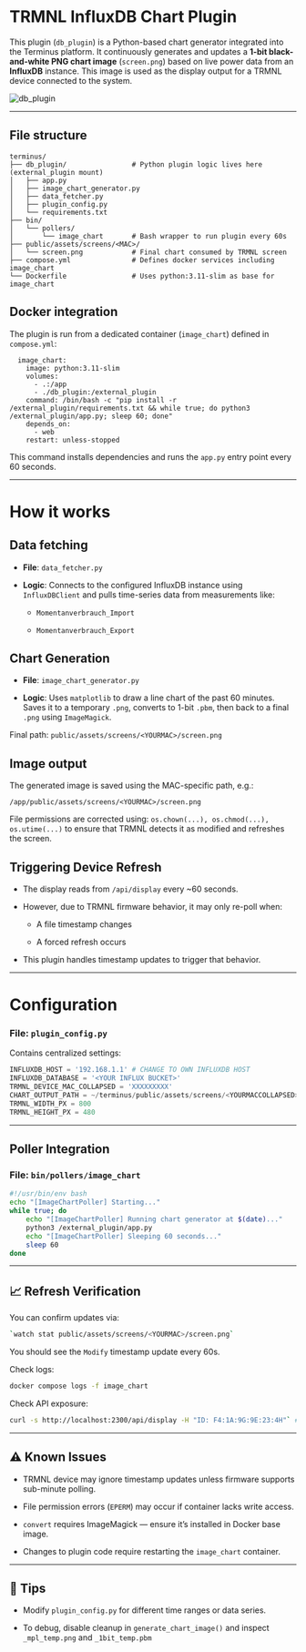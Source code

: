 # TRMNL InfluxDB Chart Plugin

This plugin (`db_plugin`) is a Python-based chart generator integrated into the Terminus platform. It continuously generates and updates a **1-bit black-and-white PNG chart image** (`screen.png`) based on live power data from an **InfluxDB** instance. This image is used as the display output for a TRMNL device connected to the system.

![db_plugin](https://github.com/user-attachments/assets/6f85502e-368f-4b0e-a631-70a17a903585)



---

## File structure

```
terminus/
├── db_plugin/                # Python plugin logic lives here (external_plugin mount)
│   ├── app.py
│   ├── image_chart_generator.py
│   ├── data_fetcher.py
│   ├── plugin_config.py
│   └── requirements.txt
├── bin/
│   └── pollers/
│       └── image_chart       # Bash wrapper to run plugin every 60s
├── public/assets/screens/<MAC>/
│   └── screen.png            # Final chart consumed by TRMNL screen
├── compose.yml               # Defines docker services including image_chart
└── Dockerfile                # Uses python:3.11-slim as base for image_chart
```

## Docker integration
The plugin is run from a dedicated container (`image_chart`) defined in `compose.yml`:
```
  image_chart:
    image: python:3.11-slim
    volumes:
      - .:/app
      - ./db_plugin:/external_plugin
    command: /bin/bash -c "pip install -r /external_plugin/requirements.txt && while true; do python3 /external_plugin/app.py; sleep 60; done"
    depends_on:
      - web
    restart: unless-stopped

```
This command installs dependencies and runs the `app.py` entry point every 60 seconds.

---
# How it works

## Data fetching

- **File**: `data_fetcher.py`
    
- **Logic**: Connects to the configured InfluxDB instance using `InfluxDBClient` and pulls time-series data from measurements like:
    
    - `Momentanverbrauch_Import`
        
    - `Momentanverbrauch_Export`


## Chart Generation

- **File**: `image_chart_generator.py`

- **Logic**:
Uses `matplotlib` to draw a line chart of the past 60 minutes.
Saves it to a temporary `.png`, converts to 1-bit `.pbm`, then back to a final `.png` using `ImageMagick`.

 Final path: `public/assets/screens/<YOURMAC>/screen.png`


## Image output

The generated image is saved using the MAC-specific path, e.g.:
 
`/app/public/assets/screens/<YOURMAC>/screen.png`

File permissions are corrected using:
  `os.chown(...), os.chmod(...), os.utime(...)`
to ensure that TRMNL detects it as modified and refreshes the screen.

## Triggering Device Refresh

- The display reads from `/api/display` every ~60 seconds.
    
- However, due to TRMNL firmware behavior, it may only re-poll when:
    
    - A file timestamp changes
        
    - A forced refresh occurs
        
- This plugin handles timestamp updates to trigger that behavior.

---

# Configuration

### File: `plugin_config.py`

Contains centralized settings:


```python
INFLUXDB_HOST = '192.168.1.1' # CHANGE TO OWN INFLUXDB HOST 
INFLUXDB_DATABASE = '<YOUR INFLUX BUCKET>'
TRMNL_DEVICE_MAC_COLLAPSED = 'XXXXXXXXX' 
CHART_OUTPUT_PATH = ~/terminus/public/assets/screens/<YOURMACCOLLAPSED>/screen.png
TRMNL_WIDTH_PX = 800
TRMNL_HEIGHT_PX = 480
```

---

## Poller Integration

### File: `bin/pollers/image_chart`

```bash
#!/usr/bin/env bash
echo "[ImageChartPoller] Starting..." 
while true; do   
	echo "[ImageChartPoller] Running chart generator at $(date)..."
	python3 /external_plugin/app.py
	echo "[ImageChartPoller] Sleeping 60 seconds..."
	sleep 60 
done
```


---

## 📈 Refresh Verification

You can confirm updates via:

```bash
`watch stat public/assets/screens/<YOURMAC>/screen.png`
```

You should see the `Modify` timestamp update every 60s.

Check logs:

```bash
docker compose logs -f image_chart
```

Check API exposure:
```bash
curl -s http://localhost:2300/api/display -H "ID: F4:1A:9G:9E:23:4H"` #use own mac address
```

---

## ⚠️ Known Issues

- TRMNL device may ignore timestamp updates unless firmware supports sub-minute polling.
    
- File permission errors (`EPERM`) may occur if container lacks write access.
    
- `convert` requires ImageMagick — ensure it’s installed in Docker base image.
    
- Changes to plugin code require restarting the `image_chart` container.
    

---

## 🧪 Tips

- Modify `plugin_config.py` for different time ranges or data series.
    
- To debug, disable cleanup in `generate_chart_image()` and inspect `_mpl_temp.png` and `_1bit_temp.pbm`
